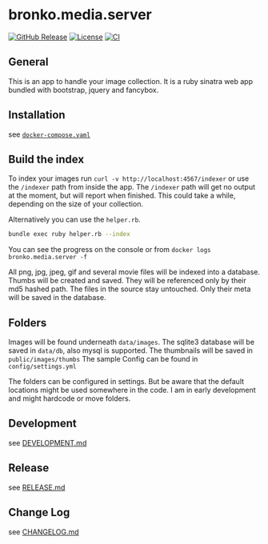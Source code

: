 # bronko.media.server

[![GitHub Release](https://img.shields.io/github/v/release/bronko-media/bronko.media.server.svg)](https://github.com/bronko-media/bronko.media.server/releases)
[![License](https://img.shields.io/github/license/bronko-media/bronko.media.server.svg)](https://github.com/bronko-media/bronko.media.server/blob/master/LICENSE)
[![CI](https://github.com/bronko-media/bronko.media.server/actions/workflows/ci.yml/badge.svg)](https://github.com/bronko-media/bronko.media.server/actions/workflows/ci.yml)

## General

This is an app to handle your image collection.
It is a ruby sinatra web app bundled with bootstrap, jquery and fancybox.

## Installation

see [`docker-compose.yaml`](docker-compose.yml)

## Build the index

To index your images run `curl -v http://localhost:4567/indexer` or use the `/indexer` path from inside the app.
The `/indexer` path will get no output at the moment, but will report when finished.
This could take a while, depending on the size of your collection.

Alternatively you can use the `helper.rb`.

```bash
bundle exec ruby helper.rb --index
```

You can see the progress on the console or from `docker logs bronko.media.server -f`

All png, jpg, jpeg, gif and several movie files will be indexed into a database.
Thumbs will be created and saved. They will be referenced only by their md5 hashed path.
The files in the source stay untouched. Only their meta will be saved in the database.

## Folders

Images will be found underneath `data/images`.
The sqlite3 database will be saved in `data/db`, also mysql is supported.
The thumbnails will be saved in `public/images/thumbs`
The sample Config can be found in `config/settings.yml`

The folders can be configured in settings.
But be aware that the default locations might be used somewhere in the code.
I am in early development and might hardcode or move folders.

## Development

see [DEVELOPMENT.md](DEVELOPMENT.md)

## Release

see [RELEASE.md](RELEASE.md)

## Change Log

see [CHANGELOG.md](CHANGELOG.md)
